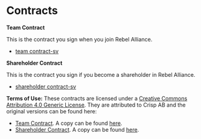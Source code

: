 # Contracts

**Team Contract**

This is the contract you sign when you join Rebel Alliance. 


* [team contract-sv](team-contract-sv.md)


**Shareholder Contract**

This is the contract you sign if you become a shareholder in Rebel Alliance.


* [shareholder contract-sv](shareholder-contract-sv.md)



**Terms of Use:** 
These contracts are licensed under a [Creative Commons Attribution 4.0 Generic License](https://creativecommons.org/licenses/by-sa/4.0/). They are attributed to Crisp AB and the original versions can be found here:
* [Team Contract](http://dna.crisp.se/docs/team-contract-sv.html). A copy can be found [here](https://raw.githubusercontent.com/RebelAlliance/contracts/1c4a8f3b9de75fe91431d42e2c7aa30d006a5b82/team-contract-sv.md).
* [Shareholder Contract](http://dna.crisp.se/docs/shareholder-contract-sv.html). A copy can be found [here](https://raw.githubusercontent.com/RebelAlliance/contracts/1c4a8f3b9de75fe91431d42e2c7aa30d006a5b82/shareholder-contract-sv.md). 
